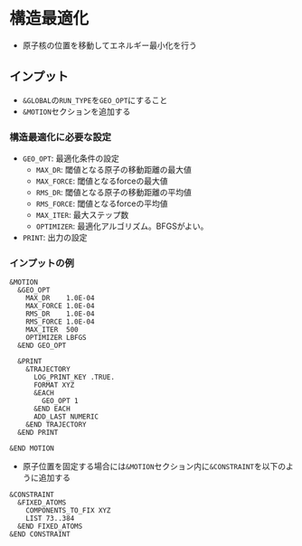 # 構造最適化
* 原子核の位置を移動してエネルギー最小化を行う

## インプット
* `&GLOBAL`の`RUN_TYPE`を`GEO_OPT`にすること
* `&MOTION`セクションを追加する

### 構造最適化に必要な設定
* `GEO_OPT`: 最適化条件の設定
  + `MAX_DR`: 閾値となる原子の移動距離の最大値
  + `MAX_FORCE`: 閾値となるforceの最大値
  + `RMS_DR`: 閾値となる原子の移動距離の平均値
  + `RMS_FORCE`: 閾値となるforceの平均値
  + `MAX_ITER`: 最大ステップ数
  + `OPTIMIZER`: 最適化アルゴリズム。BFGSがよい。
* `PRINT`: 出力の設定

### インプットの例
```
&MOTION
  &GEO_OPT
    MAX_DR    1.0E-04
    MAX_FORCE 1.0E-04
    RMS_DR    1.0E-04
    RMS_FORCE 1.0E-04
    MAX_ITER  500
    OPTIMIZER LBFGS
  &END GEO_OPT

  &PRINT
    &TRAJECTORY
      LOG_PRINT_KEY .TRUE.
      FORMAT XYZ
      &EACH
        GEO_OPT 1
      &END EACH
      ADD_LAST NUMERIC
    &END TRAJECTORY
  &END PRINT

&END MOTION
```

* 原子位置を固定する場合には`&MOTION`セクション内に`&CONSTRAINT`を以下のように追加する
```
&CONSTRAINT
  &FIXED_ATOMS
    COMPONENTS_TO_FIX XYZ
    LIST 73..384
  &END FIXED_ATOMS
&END CONSTRAINT
```
